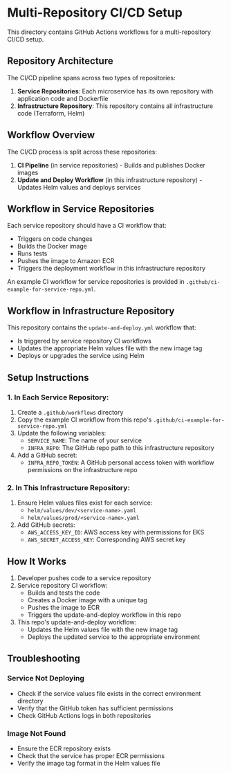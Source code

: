 # Multi-Repository CI/CD Setup

This directory contains GitHub Actions workflows for a multi-repository CI/CD setup.

## Repository Architecture

The CI/CD pipeline spans across two types of repositories:

1. **Service Repositories**: Each microservice has its own repository with application code and Dockerfile
2. **Infrastructure Repository**: This repository contains all infrastructure code (Terraform, Helm)

## Workflow Overview

The CI/CD process is split across these repositories:

1. **CI Pipeline** (in service repositories) - Builds and publishes Docker images
2. **Update and Deploy Workflow** (in this infrastructure repository) - Updates Helm values and deploys services

## Workflow in Service Repositories

Each service repository should have a CI workflow that:

- Triggers on code changes
- Builds the Docker image
- Runs tests
- Pushes the image to Amazon ECR
- Triggers the deployment workflow in this infrastructure repository

An example CI workflow for service repositories is provided in `.github/ci-example-for-service-repo.yml`.

## Workflow in Infrastructure Repository

This repository contains the `update-and-deploy.yml` workflow that:

- Is triggered by service repository CI workflows
- Updates the appropriate Helm values file with the new image tag
- Deploys or upgrades the service using Helm

## Setup Instructions

### 1. In Each Service Repository:

1. Create a `.github/workflows` directory
2. Copy the example CI workflow from this repo's `.github/ci-example-for-service-repo.yml`
3. Update the following variables:
   - `SERVICE_NAME`: The name of your service
   - `INFRA_REPO`: The GitHub repo path to this infrastructure repository
4. Add a GitHub secret:
   - `INFRA_REPO_TOKEN`: A GitHub personal access token with workflow permissions on the infrastructure repo

### 2. In This Infrastructure Repository:

1. Ensure Helm values files exist for each service:
   - `helm/values/dev/<service-name>.yaml`
   - `helm/values/prod/<service-name>.yaml`
2. Add GitHub secrets:
   - `AWS_ACCESS_KEY_ID`: AWS access key with permissions for EKS
   - `AWS_SECRET_ACCESS_KEY`: Corresponding AWS secret key

## How It Works

1. Developer pushes code to a service repository
2. Service repository CI workflow:
   - Builds and tests the code
   - Creates a Docker image with a unique tag
   - Pushes the image to ECR
   - Triggers the update-and-deploy workflow in this repo
3. This repo's update-and-deploy workflow:
   - Updates the Helm values file with the new image tag
   - Deploys the updated service to the appropriate environment

## Troubleshooting

### Service Not Deploying
- Check if the service values file exists in the correct environment directory
- Verify that the GitHub token has sufficient permissions
- Check GitHub Actions logs in both repositories

### Image Not Found
- Ensure the ECR repository exists
- Check that the service has proper ECR permissions
- Verify the image tag format in the Helm values file 
